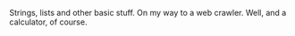 Strings, lists and other basic stuff.
On my way to a web crawler. 
Well, and a calculator, of course. 
